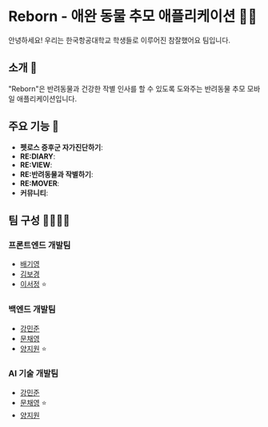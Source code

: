 # Reborn - 애완 동물 추모 애플리케이션 🐾💙

안녕하세요! 우리는 한국항공대학교 학생들로 이루어진 참잘했어요 팀입니다.

## 소개 🌈

"Reborn"은 반려동물과 건강한 작별 인사를 할 수 있도록 도와주는 반려동물 추모 모바일 애플리케이션입니다.

## 주요 기능 🚀

- **펫로스 증후군 자가진단하기**:
- **RE:DIARY**:
- **RE:VIEW**:
- **RE:반려동물과 작별하기**: 
- **RE:MOVER**:
- **커뮤니티**: 
 

## 팀 구성 👨‍💻👩‍💻

### 프론트엔드 개발팀

- [배기영](https://github.com/bbky323)
- [김보경](https://github.com/kimbodle)
- [이서정](https://github.com/girin-sj) ⭐ 

### 백엔드 개발팀

- [강민준](https://github.com/MinJunKKang)
- [문채영](https://github.com/mcy0325)
- [양지원](https://github.com/persi0815) ⭐

### AI 기술 개발팀

- [강민준](https://github.com/MinJunKKang)
- [문채영](https://github.com/mcy0325) ⭐
- [양지원](https://github.com/persi0815) 

